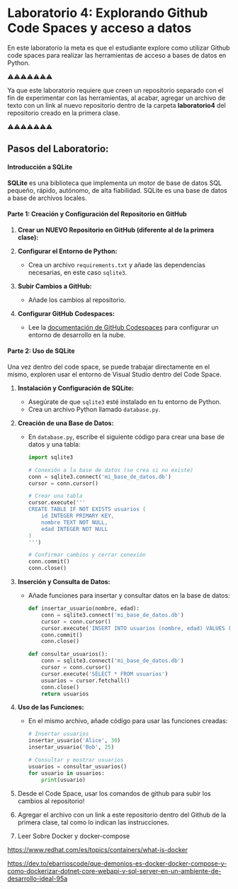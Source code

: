 # Laboratorio 4: Explorando Github Code Spaces y acceso a datos

En este laboratorio la meta es que el estudiante explore como utilizar Github code spaces para realizar las herramientas de acceso a bases de datos en Python.

⚠️⚠️⚠️⚠️⚠️⚠️⚠️

Ya que este laboratorio requiere que creen un repositorio separado con el fin de experimentar con las herramientas, al acabar, agregar un archivo de texto con un link al nuevo repositorio dentro de la carpeta **laboratorio4** del repositorio creado en la primera clase.

⚠️⚠️⚠️⚠️⚠️⚠️⚠️

## Pasos del Laboratorio:

#### Introducción a SQLite

**SQLite** es una biblioteca que implementa un motor de base de datos SQL pequeño, rápido, autónomo, de alta fiabilidad. SQLite es una base de datos a base de archivos locales.

#### Parte 1: Creación y Configuración del Repositorio en GitHub

1. **Crear un NUEVO Repositorio en GitHub (diferente al de la primera clase):**

2. **Configurar el Entorno de Python:**
   - Crea un archivo `requirements.txt` y añade las dependencias necesarias, en este caso `sqlite3`.

4. **Subir Cambios a GitHub:**
   - Añade los cambios al repositorio.

5. **Configurar GitHub Codespaces:**
   - Lee la [documentación de GitHub Codespaces](https://docs.github.com/es/codespaces/getting-started/quickstart) para configurar un entorno de desarrollo en la nube.

#### Parte 2: Uso de SQLite


Una vez dentro del code space, se puede trabajar directamente en el mismo, exploren usar el entorno de Visual Studio dentro del Code Space.

1. **Instalación y Configuración de SQLite:**
   - Asegúrate de que `sqlite3` esté instalado en tu entorno de Python.
   - Crea un archivo Python llamado `database.py`.

2. **Creación de una Base de Datos:**
   - En `database.py`, escribe el siguiente código para crear una base de datos y una tabla:

     ```python
     import sqlite3

     # Conexión a la base de datos (se crea si no existe)
     conn = sqlite3.connect('mi_base_de_datos.db')
     cursor = conn.cursor()

     # Crear una tabla
     cursor.execute('''
     CREATE TABLE IF NOT EXISTS usuarios (
         id INTEGER PRIMARY KEY,
         nombre TEXT NOT NULL,
         edad INTEGER NOT NULL
     )
     ''')

     # Confirmar cambios y cerrar conexión
     conn.commit()
     conn.close()
     ```

3. **Inserción y Consulta de Datos:**
   - Añade funciones para insertar y consultar datos en la base de datos:

     ```python
     def insertar_usuario(nombre, edad):
         conn = sqlite3.connect('mi_base_de_datos.db')
         cursor = conn.cursor()
         cursor.execute('INSERT INTO usuarios (nombre, edad) VALUES (?, ?)', (nombre, edad))
         conn.commit()
         conn.close()

     def consultar_usuarios():
         conn = sqlite3.connect('mi_base_de_datos.db')
         cursor = conn.cursor()
         cursor.execute('SELECT * FROM usuarios')
         usuarios = cursor.fetchall()
         conn.close()
         return usuarios
     ```

4. **Uso de las Funciones:**
   - En el mismo archivo, añade código para usar las funciones creadas:

     ```python
     # Insertar usuarios
     insertar_usuario('Alice', 30)
     insertar_usuario('Bob', 25)

     # Consultar y mostrar usuarios
     usuarios = consultar_usuarios()
     for usuario in usuarios:
         print(usuario)
     ```
5. Desde el Code Space, usar los comandos de github para subir los cambios al repositorio!

6. Agregar el archivo con un link a este repositorio dentro del Github de la primera clase, tal como lo indican las instrucciones.

7. Leer Sobre Docker y docker-compose 

https://www.redhat.com/es/topics/containers/what-is-docker

https://dev.to/ebarrioscode/que-demonios-es-docker-docker-compose-y-como-dockerizar-dotnet-core-webapi-y-sql-server-en-un-ambiente-de-desarrollo-ideal-95a
